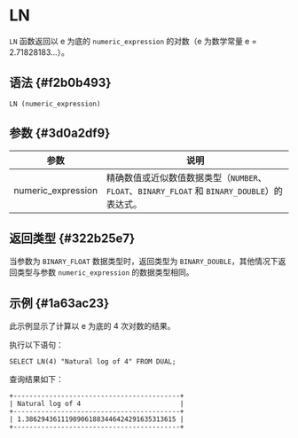 LN 
=======================



`LN` 函数返回以 e 为底的 `numeric_expression` 的对数（e 为数学常量 e = 2.71828183...）。

语法 {#f2b0b493}
--------------

    LN (numeric_expression)



参数 {#3d0a2df9}
--------------



|         参数         |                                  说明                                   |
|--------------------|-----------------------------------------------------------------------|
| numeric_expression | 精确数值或近似数值数据类型（`NUMBER`、`FLOAT`、`BINARY_FLOAT` 和 `BINARY_DOUBLE`）的表达式。 |



返回类型 {#322b25e7}
----------------

当参数为 `BINARY_FLOAT` 数据类型时，返回类型为 `BINARY_DOUBLE`，其他情况下返回类型与参数 `numeric_expression` 的数据类型相同。

示例 {#1a63ac23}
--------------

此示例显示了计算以 e 为底的 4 次对数的结果。

执行以下语句：

    SELECT LN(4) "Natural log of 4" FROM DUAL;



查询结果如下：

    +------------------------------------------+
    | Natural log of 4                         |
    +------------------------------------------+
    | 1.38629436111989061883446424291635313615 |
    +------------------------------------------+


